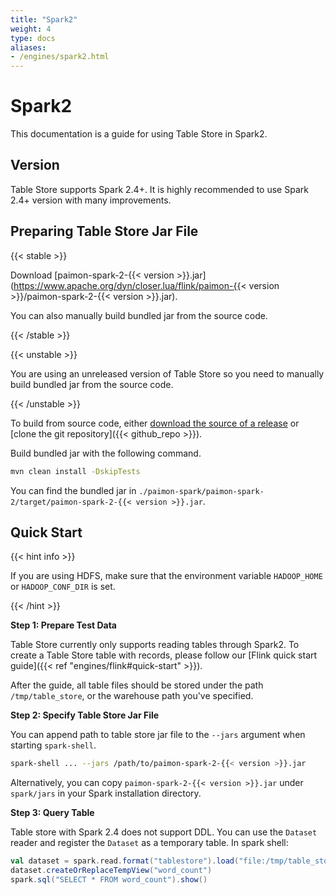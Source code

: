 ```yaml
---
title: "Spark2"
weight: 4
type: docs
aliases:
- /engines/spark2.html
---
```

<!--
Licensed to the Apache Software Foundation (ASF) under one
or more contributor license agreements.  See the NOTICE file
distributed with this work for additional information
regarding copyright ownership.  The ASF licenses this file
to you under the Apache License, Version 2.0 (the
"License"); you may not use this file except in compliance
with the License.  You may obtain a copy of the License at

  http://www.apache.org/licenses/LICENSE-2.0

Unless required by applicable law or agreed to in writing,
software distributed under the License is distributed on an
"AS IS" BASIS, WITHOUT WARRANTIES OR CONDITIONS OF ANY
KIND, either express or implied.  See the License for the
specific language governing permissions and limitations
under the License.
-->

# Spark2

This documentation is a guide for using Table Store in Spark2. 

## Version

Table Store supports Spark 2.4+. It is highly recommended to use Spark 2.4+ version with many improvements.

## Preparing Table Store Jar File

{{< stable >}}

Download [paimon-spark-2-{{< version >}}.jar](https://www.apache.org/dyn/closer.lua/flink/paimon-{{< version >}}/paimon-spark-2-{{< version >}}.jar).

You can also manually build bundled jar from the source code.

{{< /stable >}}

{{< unstable >}}

You are using an unreleased version of Table Store so you need to manually build bundled jar from the source code.

{{< /unstable >}}

To build from source code, either [download the source of a release](https://flink.apache.org/downloads.html) or [clone the git repository]({{< github_repo >}}).

Build bundled jar with the following command.

```bash
mvn clean install -DskipTests
```

You can find the bundled jar in `./paimon-spark/paimon-spark-2/target/paimon-spark-2-{{< version >}}.jar`.

## Quick Start

{{< hint info >}}

If you are using HDFS, make sure that the environment variable `HADOOP_HOME` or `HADOOP_CONF_DIR` is set.

{{< /hint >}}

**Step 1: Prepare Test Data**

Table Store currently only supports reading tables through Spark2. To create a Table Store table with records, please follow our [Flink quick start guide]({{< ref "engines/flink#quick-start" >}}).

After the guide, all table files should be stored under the path `/tmp/table_store`, or the warehouse path you've specified.

**Step 2: Specify Table Store Jar File**

You can append path to table store jar file to the `--jars` argument when starting `spark-shell`.

```bash
spark-shell ... --jars /path/to/paimon-spark-2-{{< version >}}.jar
```

Alternatively, you can copy `paimon-spark-2-{{< version >}}.jar` under `spark/jars` in your Spark installation directory.

**Step 3: Query Table**

Table store with Spark 2.4 does not support DDL. You can use the `Dataset` reader and register the `Dataset` as a temporary table. In spark shell:

```scala
val dataset = spark.read.format("tablestore").load("file:/tmp/table_store/default.db/word_count")
dataset.createOrReplaceTempView("word_count")
spark.sql("SELECT * FROM word_count").show()
```
